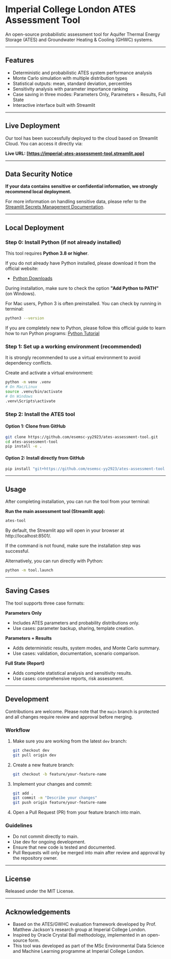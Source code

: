 # Imperial College London ATES Assessment Tool

An open-source probabilistic assessment tool for Aquifer Thermal Energy Storage (ATES) and Groundwater Heating & Cooling (GHWC) systems.

---

## Features

- Deterministic and probabilistic ATES system performance analysis
- Monte Carlo simulation with multiple distribution types
- Statistical outputs: mean, standard deviation, percentiles
- Sensitivity analysis with parameter importance ranking
- Case saving in three modes: Parameters Only, Parameters + Results, Full State
- Interactive interface built with Streamlit

---


## Live Deployment

Our tool has been successfully deployed to the cloud based on Streamlit Cloud. You can access it directly via:

**Live URL: [https://imperial-ates-assessment-tool.streamlit.app]**

---

## Data Security Notice

**If your data contains sensitive or confidential information, we strongly recommend local deployment.**

For more information on handling sensitive data, please refer to the [Streamlit Secrets Management Documentation](https://docs.streamlit.io/deploy/concepts/secrets).

---

## Local Deployment

### Step 0: Install Python (if not already installed)

This tool requires **Python 3.8 or higher**.

If you do not already have Python installed, please download it from the official website:
- [Python Downloads](https://www.python.org/downloads/)

During installation, make sure to check the option **"Add Python to PATH"** (on Windows).

For Mac users, Python 3 is often preinstalled. You can check by running in terminal:
```bash
python3 --version
```

If you are completely new to Python, please follow this official guide to learn how to run Python programs: [Python Tutorial](https://docs.python.org/3/tutorial/)

### Step 1: Set up a working environment (recommended)

It is strongly recommended to use a virtual environment to avoid dependency conflicts.

Create and activate a virtual environment:
```bash
python -m venv .venv
# On Mac/Linux
source .venv/bin/activate
# On Windows
.venv\Scripts\activate
```

### Step 2: Install the ATES tool

#### Option 1: Clone from GitHub
```bash
git clone https://github.com/esemsc-yy2923/ates-assessment-tool.git
cd ates-assessment-tool
pip install -e .
```

#### Option 2: Install directly from GitHub
```bash
pip install "git+https://github.com/esemsc-yy2923/ates-assessment-tool.git"
```

---

## Usage

After completing installation, you can run the tool from your terminal:

**Run the main assessment tool (Streamlit app):**
```bash
ates-tool
```

By default, the Streamlit app will open in your browser at http://localhost:8501/.

If the command is not found, make sure the installation step was successful.

Alternatively, you can run directly with Python:
```bash
python -m tool.launch
```

---

## Saving Cases

The tool supports three case formats:

**Parameters Only**
- Includes ATES parameters and probability distributions only.
- Use cases: parameter backup, sharing, template creation.

**Parameters + Results**
- Adds deterministic results, system modes, and Monte Carlo summary.
- Use cases: validation, documentation, scenario comparison.

**Full State (Report)**
- Adds complete statistical analysis and sensitivity results.
- Use cases: comprehensive reports, risk assessment.

---

## Development

Contributions are welcome. Please note that the `main` branch is protected and all changes require review and approval before merging.

### Workflow

1. Make sure you are working from the latest `dev` branch:
   ```bash
   git checkout dev
   git pull origin dev
   ```

2. Create a new feature branch:
   ```bash
   git checkout -b feature/your-feature-name
   ```

3. Implement your changes and commit:
   ```bash
   git add .
   git commit -m "Describe your changes"
   git push origin feature/your-feature-name
   ```

4. Open a Pull Request (PR) from your feature branch into main.

### Guidelines

- Do not commit directly to main.
- Use dev for ongoing development.
- Ensure that new code is tested and documented.
- Pull Requests will only be merged into main after review and approval by the repository owner.

---

## License

Released under the MIT License.

---

## Acknowledgements

- Based on the ATES/GWHC evaluation framework developed by Prof. Matthew Jackson's research group at Imperial College London.
- Inspired by Oracle Crystal Ball methodology, implemented in an open-source form.
- This tool was developed as part of the MSc Environmental Data Science and Machine Learning programme at Imperial College London.
